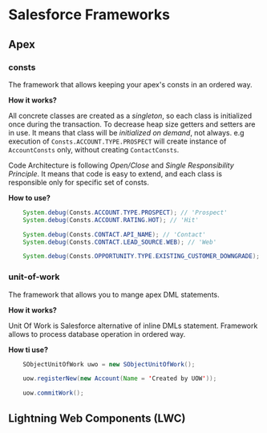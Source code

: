 # Salesforce Frameworks

## Apex

### consts

The framework that allows keeping your apex's consts in an ordered way.

**How it works?**

All concrete classes are created as a *singleton*, so each class is initialized once during the transaction. To decrease heap size getters and setters are in use. It means that class will be *initialized on demand*, not always. e.g execution of `Consts.ACCOUNT.TYPE.PROSPECT` will create instance of `AccountConsts` only, without creating `ContactConsts`.

Code Architecture is following *Open/Close* and *Single Responsibility Principle*. It means that code is easy to extend, and each class is responsible only for specific set of consts.

**How to use?**

```java
    System.debug(Consts.ACCOUNT.TYPE.PROSPECT); // 'Prospect'
    System.debug(Consts.ACCOUNT.RATING.HOT); // 'Hit'

    System.debug(Consts.CONTACT.API_NAME); // 'Contact'
    System.debug(Consts.CONTACT.LEAD_SOURCE.WEB); // 'Web'

    System.debug(Consts.OPPORTUNITY.TYPE.EXISTING_CUSTOMER_DOWNGRADE); // 'Existing Customer - Downgrade'
```

### unit-of-work

The framework that allows you to mange apex DML statements.

**How it works?**

Unit Of Work is Salesforce alternative of inline DMLs statement. Framework allows to process database operation in ordered way.

**How ti use?**

```java
    SObjectUnitOfWork uwo = new SObjectUnitOfWork();

    uow.registerNew(new Account(Name = 'Created by UOW'));

    uow.commitWork();
```

## Lightning Web Components (LWC)
